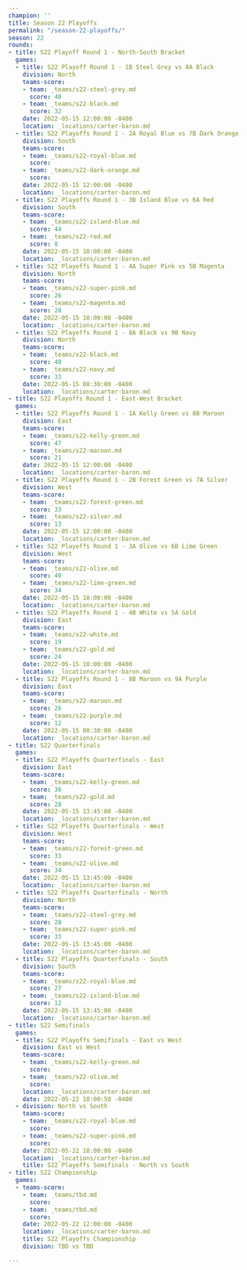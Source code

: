 ```yaml
---
champion: ''
title: Season 22 Playoffs
permalink: "/season-22-playoffs/"
season: 22
rounds:
- title: S22 Playoff Round 1 - North-South Bracket
  games:
  - title: S22 Playoff Round 1 - 1B Steel Grey vs 8A Black
    division: North
    teams-score:
    - team: _teams/s22-steel-grey.md
      score: 40
    - team: _teams/s22-black.md
      score: 32
    date: 2022-05-15 12:00:00 -0400
    location: _locations/carter-baron.md
  - title: S22 Playoffs Round 1 - 2A Royal Blue vs 7B Dark Orange
    division: South
    teams-score:
    - team: _teams/s22-royal-blue.md
      score: 
    - team: _teams/s22-dark-orange.md
      score: 
    date: 2022-05-15 12:00:00 -0400
    location: _locations/carter-baron.md
  - title: S22 Playoffs Round 1 - 3B Island Blue vs 6A Red
    division: South
    teams-score:
    - team: _teams/s22-island-blue.md
      score: 44
    - team: _teams/s22-red.md
      score: 8
    date: 2022-05-15 10:00:00 -0400
    location: _locations/carter-baron.md
  - title: S22 Playoffs Round 1 - 4A Super Pink vs 5B Magenta
    division: North
    teams-score:
    - team: _teams/s22-super-pink.md
      score: 26
    - team: _teams/s22-magenta.md
      score: 20
    date: 2022-05-15 10:00:00 -0400
    location: _locations/carter-baron.md
  - title: S22 Playoffs Round 1 - 8A Black vs 9B Navy
    division: North
    teams-score:
    - team: _teams/s22-black.md
      score: 40
    - team: _teams/s22-navy.md
      score: 33
    date: 2022-05-15 08:30:00 -0400
    location: _locations/carter-baron.md
- title: S22 Playoffs Round 1 - East-West Bracket
  games:
  - title: S22 Playoffs Round 1 - 1A Kelly Green vs 8B Maroon
    division: East
    teams-score:
    - team: _teams/s22-kelly-green.md
      score: 47
    - team: _teams/s22-maroon.md
      score: 21
    date: 2022-05-15 12:00:00 -0400
    location: _locations/carter-baron.md
  - title: S22 Playoffs Round 1 - 2B Forest Green vs 7A Silver
    division: West
    teams-score:
    - team: _teams/s22-forest-green.md
      score: 33
    - team: _teams/s22-silver.md
      score: 13
    date: 2022-05-15 12:00:00 -0400
    location: _locations/carter-baron.md
  - title: S22 Playoffs Round 1 - 3A Olive vs 6B Lime Green
    division: West
    teams-score:
    - team: _teams/s22-olive.md
      score: 40
    - team: _teams/s22-lime-green.md
      score: 34
    date: 2022-05-15 10:00:00 -0400
    location: _locations/carter-baron.md
  - title: S22 Playoffs Round 1 - 4B White vs 5A Gold
    division: East
    teams-score:
    - team: _teams/s22-white.md
      score: 19
    - team: _teams/s22-gold.md
      score: 24
    date: 2022-05-15 10:00:00 -0400
    location: _locations/carter-baron.md
  - title: S22 Playoffs Round 1 - 8B Maroon vs 9A Purple
    division: East
    teams-score:
    - team: _teams/s22-maroon.md
      score: 26
    - team: _teams/s22-purple.md
      score: 12
    date: 2022-05-15 08:30:00 -0400
    location: _locations/carter-baron.md
- title: S22 Quarterfinals
  games:
  - title: S22 Playoffs Quarterfinals - East
    division: East
    teams-score:
    - team: _teams/s22-kelly-green.md
      score: 36
    - team: _teams/s22-gold.md
      score: 28
    date: 2022-05-15 13:45:00 -0400
    location: _locations/carter-baron.md
  - title: S22 Playoffs Quarterfinals - West
    division: West
    teams-score:
    - team: _teams/s22-forest-green.md
      score: 33
    - team: _teams/s22-olive.md
      score: 34
    date: 2022-05-15 13:45:00 -0400
    location: _locations/carter-baron.md
  - title: S22 Playoffs Quarterfinals - North
    division: North
    teams-score:
    - team: _teams/s22-steel-grey.md
      score: 28
    - team: _teams/s22-super-pink.md
      score: 33
    date: 2022-05-15 13:45:00 -0400
    location: _locations/carter-baron.md
  - title: S22 Playoffs Quarterfinals - South
    division: South
    teams-score:
    - team: _teams/s22-royal-blue.md
      score: 27
    - team: _teams/s22-island-blue.md
      score: 12
    date: 2022-05-15 13:45:00 -0400
    location: _locations/carter-baron.md
- title: S22 Semifinals
  games:
  - title: S22 Playoffs Semifinals - East vs West
    division: East vs West
    teams-score:
    - team: _teams/s22-kelly-green.md
      score: 
    - team: _teams/s22-olive.md
      score: 
    location: _locations/carter-baron.md
    date: 2022-05-22 10:00:50 -0400
  - division: North vs South
    teams-score:
    - team: _teams/s22-royal-blue.md
      score: 
    - team: _teams/s22-super-pink.md
      score: 
    date: 2022-05-22 10:00:00 -0400
    location: _locations/carter-baron.md
    title: S22 Playoffs Semifinals - North vs South
- title: S22 Championship
  games:
  - teams-score:
    - team: _teams/tbd.md
      score: 
    - team: _teams/tbd.md
      score: 
    date: 2022-05-22 12:00:00 -0400
    location: _locations/carter-baron.md
    title: S22 Playoffs Championship
    division: TBD vs TBD

---
```


